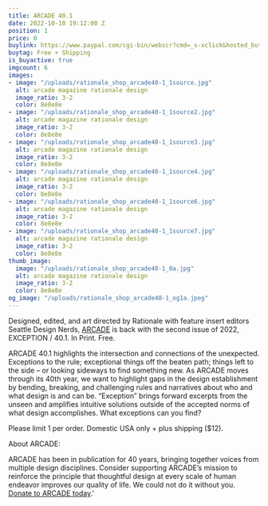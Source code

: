```yaml
---
title: ARCADE 40.1
date: 2022-10-10 19:12:00 Z
position: 1
price: 0
buylink: https://www.paypal.com/cgi-bin/webscr?cmd=_s-xclick&hosted_button_id=RDRM7GD55BDYG
buytag: Free + Shipping
is_buyactive: true
imgcount: 6
images:
- image: "/uploads/rationale_shop_arcade40-1_1source.jpg"
  alt: arcade magazine rationale design
  image_ratio: 3-2
  color: 8e8e8e
- image: "/uploads/rationale_shop_arcade40-1_1source2.jpg"
  alt: arcade magazine rationale design
  image_ratio: 3-2
  color: 8e8e8e
- image: "/uploads/rationale_shop_arcade40-1_1source3.jpg"
  alt: arcade magazine rationale design
  image_ratio: 3-2
  color: 8e8e8e
- image: "/uploads/rationale_shop_arcade40-1_1source4.jpg"
  alt: arcade magazine rationale design
  image_ratio: 3-2
  color: 8e8e8e
- image: "/uploads/rationale_shop_arcade40-1_1source6.jpg"
  alt: arcade magazine rationale design
  image_ratio: 3-2
  color: 8e8e8e
- image: "/uploads/rationale_shop_arcade40-1_1source7.jpg"
  alt: arcade magazine rationale design
  image_ratio: 3-2
  color: 8e8e8e
thumb_image:
  image: "/uploads/rationale_shop_arcade40-1_0a.jpg"
  alt: arcade magazine rationale design
  image_ratio: 3-2
  color: 8e8e8e
og_image: "/uploads/rationale_shop_arcade40-1_og1a.jpeg"
---
```


Designed, edited, and art directed by Rationale with feature insert editors Seattle Design Nerds, [ARCADE](https://arcadenw.org/) is back with the second issue of 2022, EXCEPTION / 40.1. In Print. Free. 

ARCADE 40.1 highlights the intersection and connections of the unexpected. Exceptions to the rule; exceptional things off the beaten path; things left to the side – or looking sideways to find something new. As ARCADE moves through its 40th year, we want to highlight gaps in the design establishment by bending, breaking, and challenging rules and narratives about who and what design is and can be. “Exception” brings forward excerpts from the unseen and amplifies intuitive solutions outside of the accepted norms of what design accomplishes. What exceptions can you find?

Please limit 1 per order. Domestic USA only + plus shipping ($12).

About ARCADE:

ARCADE has been in publication for 40 years, bringing together voices from multiple design disciplines. Consider supporting ARCADE’s mission to reinforce the principle that thoughtful design at every scale of human endeavor improves our quality of life. We could not do it without you. [Donate to ARCADE today](https://arcadenw.org/donate).'